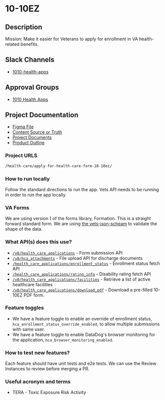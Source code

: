 # 10-10EZ

## Description

Mission: Make it easier for Veterans to apply for enrollment in VA health-related benefits.

## Slack Channels

- [1010-health-apps](https://slack.com/app_redirect?channel=CMJ2V70UV)

## Approval Groups

- [1010 Health Apps](https://github.com/orgs/department-of-veterans-affairs/teams/1010-health-apps-frontend)

## Project Documentation

- [Figma File](https://www.figma.com/file/UljiHam46o5DItC5iDgmPd/10-10EZ)
- [Content Source or Truth](https://github.com/department-of-veterans-affairs/va.gov-team/blob/master/products/caregivers/10-10EZ/10-10EZ-application-copy.md)
- [Project Documents](https://github.com/department-of-veterans-affairs/va.gov-team/tree/master/products/health-care/application/va-application)
- [Product Outline](https://github.com/department-of-veterans-affairs/va.gov-team/blob/master/teams/vsa/teams/health-benefits/healthcare-application/product-outline.md)

### Project URLS

```markdown
/health-care/apply-for-health-care-form-10-10ez/
```

### How to run locally

Follow the standard directions to run the app. Vets API needs to be running in order to run the app locally.

### VA Forms

We are using version 1 of the forms library, Formation. This is a straight forward standard form. We are using [the vets-json-scheam](https://github.com/department-of-veterans-affairs/vets-json-schema) to validate the shape of the data.

### What API(s) does this use?

- [`/v0/health_care_applications`](https://department-of-veterans-affairs.github.io/va-digital-services-platform-docs/api-reference/#/benefits_forms/addHealthCareApplication) - Form submission API
- [`/v0/hca_attachments`](https://department-of-veterans-affairs.github.io/va-digital-services-platform-docs/api-reference/#/benefits_forms/postHealthCareApplicationAttachment) - File upload API for discharge documents
- [`/health_care_applications/enrollment_status`](https://department-of-veterans-affairs.github.io/va-digital-services-platform-docs/api-reference/#/benefits_forms/enrollmentStatusHealthCareApplication) - Enrollment status fetch API
- [`/health_care_applications/rating_info`](https://department-of-veterans-affairs.github.io/va-digital-services-platform-docs/api-reference/#/benefits_forms/getDisabilityRating) - Disability rating fetch API
- [`/v0/health_care_applications/facilities`](https://department-of-veterans-affairs.github.io/va-digital-services-platform-docs/api-reference/#/benefits_forms/getFacilities) - Retrieve a list of active healthcare facilities
- [`/v0/health_care_applications/download_pdf`](https://department-of-veterans-affairs.github.io/va-digital-services-platform-docs/api-reference/#/benefits_forms/post_v0_health_care_applications_download_pdf) - Download a pre-filled 10-10EZ PDF form.

### Feature toggles

- We have a feature toggle to enable an override of enrollment status, `hca_enrollment_status_override_enabled`, to allow multiple submissions with same user.
- We have a feature toggle to enable DataDog's browser monitoring for the application, `hca_browser_monitoring_enabled`.

### How to test new features?

Each feature should have unit tests and e2e tests. We can use the Review Instances to review before merging a PR.

### Useful acronym and terms

- TERA - Toxic Exposure Risk Activity
